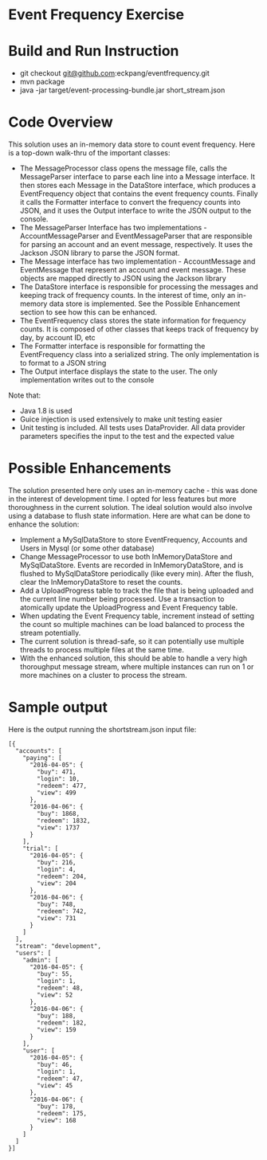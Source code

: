 # Event Frequency Exercise

# Build and Run Instruction

- git checkout git@github.com:eckpang/eventfrequency.git
- mvn package
- java -jar target/event-processing-bundle.jar short_stream.json

# Code Overview

This solution uses an in-memory data store to count event frequency. Here is a top-down walk-thru of the important classes:

- The MessageProcessor class opens the message file, calls the MessageParser interface to parse each line into a Message interface. It then stores each Message in the DataStore interface, which produces a EventFrequency object that contains the event frequency counts. Finally it calls the Formatter interface to convert the frequency counts into JSON, and it uses the Output interface to write the JSON output to the console.
- The MessageParser Interface has two implementations - AccountMessageParser and EventMessageParser that are responsible for parsing an account and an event message, respectively. It uses the Jackson JSON library to parse the JSON format.
- The Message interface has two implementation - AccountMessage and EventMessage that represent an account and event message. These objects are mapped directly to JSON using the Jackson library
- The DataStore interface is responsible for processing the messages and keeping track of frequency counts. In the interest of time, only an in-memory data store is implemented. See the Possible Enhancement section to see how this can be enhanced.
- The EventFrequency class stores the state information for frequency counts. It is composed of other classes that keeps track of frequency by day, by account ID, etc
- The Formatter interface is responsible for formatting the EventFrequency class into a serialized string. The only implementation is to format to a JSON string
- The Output interface displays the state to the user. The only implementation writes out to the console

Note that:
- Java 1.8 is used
- Guice injection is used extensively to make unit testing easier
- Unit testing is included. All tests uses DataProvider. All data provider parameters specifies the input to the test and the expected value

# Possible Enhancements

The solution presented here only uses an in-memory cache - this was done in the interest of development time. I opted for less features but more thoroughness in the current solution. The ideal solution would also involve using a database to flush state information. Here are what can be done to enhance the solution:

- Implement a MySqlDataStore to store EventFrequency, Accounts and Users in Mysql (or some other database)
- Change MessageProcessor to use both InMemoryDataStore and MySqlDataStore. Events are recorded in InMemoryDataStore, and is flushed to MySqlDataStore periodically (like every min). After the flush, clear the InMemoryDataStore to reset the counts.
- Add a UploadProgress table to track the file that is being uploaded and the current line number being processed. Use a transaction to atomically update the UploadProgress and Event Frequency table. 
- When updating the Event Frequency table, increment instead of setting the count so multiple machines can be load balanced to process the stream potentially. 
- The current solution is thread-safe, so it can potentially use multiple threads to process multiple files at the same time.
- With the enhanced solution, this should be able to handle a very high thoroughput message stream, where multiple instances can run on 1 or more machines on a cluster to process the stream. 

# Sample output

Here is the output running the shortstream.json input file:
```
[{
  "accounts": [
    "paying": [
      "2016-04-05": {
        "buy": 471,
        "login": 10,
        "redeem": 477,
        "view": 499
      },
      "2016-04-06": {
        "buy": 1868,
        "redeem": 1832,
        "view": 1737
      }
    ],
    "trial": [
      "2016-04-05": {
        "buy": 216,
        "login": 4,
        "redeem": 204,
        "view": 204
      },
      "2016-04-06": {
        "buy": 748,
        "redeem": 742,
        "view": 731
      }
    ]
  ],
  "stream": "development",
  "users": [
    "admin": [
      "2016-04-05": {
        "buy": 55,
        "login": 1,
        "redeem": 48,
        "view": 52
      },
      "2016-04-06": {
        "buy": 188,
        "redeem": 182,
        "view": 159
      }
    ],
    "user": [
      "2016-04-05": {
        "buy": 46,
        "login": 1,
        "redeem": 47,
        "view": 45
      },
      "2016-04-06": {
        "buy": 178,
        "redeem": 175,
        "view": 168
      }
    ]
  ]
}]
```

